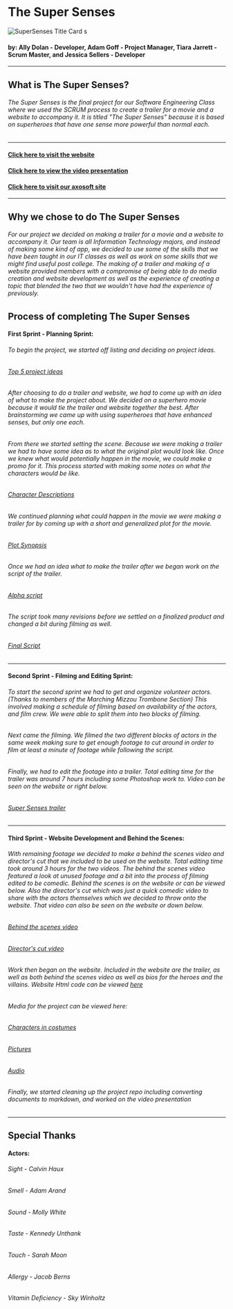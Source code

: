 # The Super Senses

![SuperSenses Title Card](SuperTitle.png)
s
#### by: Ally Dolan - Developer, Adam Goff - Project Manager, Tiara Jarrett - Scrum Master, and Jessica Sellers - Developer
---

## What is The Super Senses?

###### The Super Senses is the final project for our Software Engineering Class where we used the SCRUM process to create a trailer for a movie and a website to accompany it. It is titled "The Super Senses" because it is based on superheroes that have one sense more powerful than normal each.
---

#### [Click here to visit the website](http://ec2-54-91-111-24.compute-1.amazonaws.com/SuperSenses/supersenses.html)

#### [Click here to view the video presentation]()

#### [Click here to visit our axosoft site](https://tjk9b.axosoft.com/?version=full)
---

## Why we chose to do The Super Senses

###### For our project we decided on making a trailer for a movie and a website to accompany it. Our team is all Information Technology majors, and instead of making some kind of app, we decided to use some of the skills that we have been taught in our IT classes as well as work on some skills that we might find useful post college. The making of a trailer and making of a website provided members with a compromise of being able to do media creation and website development as well as the experience of creating a topic that blended the two that we wouldn't have had the experience of previously.

## Process of completing The Super Senses

#### First Sprint - Planning Sprint:

###### To begin the project, we started off listing and deciding on project ideas.

###### [Top 5 project ideas](ideas.md) 

###### After choosing to do a trailer and website, we had to come up with an idea of what to make the project about. We decided on a superhero movie because it would tie the trailer and website together the best. After brainstorming we came up with using superheroes that have enhanced senses, but only one each.

###### From there we started setting the scene. Because we were making a trailer we had to have some idea as to what the original plot would look like. Once we knew what would potentially happen in the movie, we could make a promo for it. This process started with making some notes on what the characters would be like.

###### [Character Descriptions](charactersDescription.md)

###### We continued planning what could happen in the movie we were making a trailer for by coming up with a short and generalized plot for the movie.

###### [Plot Synopsis](plotLine.md)

###### Once we had an idea what to make the trailer after we began work on the script of the trailer.

###### [Alpha script](InitialScript.md)

###### The script took many revisions before we settled on a finalized product and changed a bit during filming as well.

###### [Final Script](FinalScript.md)

---

#### Second Sprint - Filming and Editing Sprint:

###### To start the second sprint we had to get and organize volunteer actors. (Thanks to members of the Marching Mizzou Trombone Section) This involved making a schedule of filming based on availability of the actors, and film crew. We were able to split them into two blocks of filming.

###### Next came the filming. We filmed the two different blocks of actors in the same week making sure to get enough footage to cut around in order to film at least a minute of footage while following the script.

###### Finally, we had to edit the footage into a trailer. Total editing time for the trailer was around 7 hours including some Photoshop work to. Video can be seen on the website or right below.

###### [Super Senses trailer](https://www.youtube.com/watch?v=eR3EEEJBTiI)

---

#### Third Sprint - Website Development and Behind the Scenes:

###### With remaining footage we decided to make a behind the scenes video and director's cut that we included to be used on the website. Total editing time took around 3 hours for the two videos. The behind the scenes video featured a look at unused footage and a bit into the process of filming edited to be comedic. Behind the scenes is on the website or can be viewed below. Also the director's cut which was just a quick comedic video to share with the actors themselves which we decided to throw onto the website. That video can also be seen on the website or down below.

###### [Behind the scenes video](https://www.youtube.com/watch?v=9L1cMk3g_a8)

###### [Director's cut video](https://www.youtube.com/watch?v=PeIQsFkPAVA)

###### Work then began on the website. Included in the website are the trailer, as well as both behind the scenes video as well as bios for the heroes and the villains. Website Html code can be viewed [here](WebsiteHTMLcode)

###### Media for the project can be viewed here:

###### [Characters in costumes](CharacterCostumes)

###### [Pictures](Pictures)

###### [Audio](soundsAndMusic)

###### Finally, we started cleaning up the project repo including converting documents to markdown, and worked on the video presentation

---

## Special Thanks

#### Actors:

###### Sight - Calvin Haux
###### Smell - Adam Arand
###### Sound - Molly White
###### Taste - Kennedy Unthank
###### Touch - Sarah Moon
###### Allergy - Jacob Berns
###### Vitamin Deficiency - Sky Winholtz
